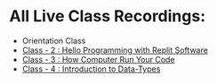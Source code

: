 
# All Live Class Recordings:
* Orientation Class
* [Class - 2 : Hello Programming with Replit Software](https://drive.google.com/drive/folders/1QjtoEZ_SlO0iBRAOWnVaXphLKI_0t6wj?usp=drive_link)
* [Class - 3 : How Computer Run Your Code](https://drive.google.com/drive/folders/1V3TCuRV_u0BFkm8GCL0ygtci72Gd7-T3?usp=drive_link)
* [Class - 4 : Introduction to Data-Types](https://drive.google.com/drive/folders/1tpAgbGQCPvqHWcjesTMCT10enY2gnJhC?usp=drive_link)

